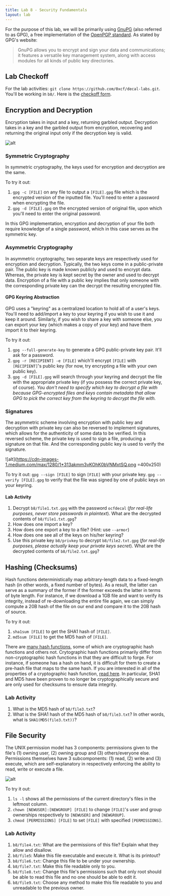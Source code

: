 ```yaml
---
title: Lab 8 - Security Fundamentals
layout: lab
---
```


For the purpose of this lab, we will be primarily using [GnuPG](https://gnupg.org) (also referred to as GPG), a free implementation of the [OpenPGP standard](https://openpgp.org/). As stated by GPG's website:
>GnuPG allows you to encrypt and sign your data and communications; it features a versatile key management system, along with access modules for all kinds of public key directories.

## Lab Checkoff
For the lab activities: `git clone https://github.com/0xcf/decal-labs.git`. You'll be working in `b8/`.
Here is the [checkoff form](https://docs.google.com/forms/d/e/1FAIpQLSdMDLNgyiIlXPz-DMig56Z10OAj0DU6nQOt5Ase4Y8dxoLPtw/viewform).

## Encryption and Decryption
Encryption takes in input and a key, returning garbled output. Decryption takes in a key and the garbled output from encryption, recovering and returning the original input only if the decryption key is valid.

![alt](https://docs.oracle.com/cd/E19424-01/820-4811/images/scrypt.gif)

### Symmetric Cryptography
In symmetric cryptography, the keys used for encryption and decryption are the same. 

To try it out: 
1. `gpg -c [FILE]` on any file to output a `[FILE].gpg` file which is the encrypted version of the inputted file. You'll need to enter a password when encrypting the file.
2. `gpg -d [FILE].gpg` on the encrypted version of original file, upon which you'll need to enter the original password.

In this GPG implementation, encryption and decryption of your file both require knowledge of a single password, which in this case serves as the symmetric key. 

### Asymmetric Cryptography
In asymmetric cryptography, two separate keys are respectively used for encryption and decryption. Typically, the two keys come in a public-private pair. The public key is made known publicly and used to encrypt data. Whereas, the private key is kept secret by the owner and used to decrypt data. Encryption of a file with a public key implies that only someone with the corresponding private key can the decrypt the resulting encrypted file.

#### GPG Keyring Abstraction
GPG uses a "keyring" as a centralized location to hold all of a user's keys. You'll need to add/import a key to your keyring if you wish to use it and keep it around. Similarly, if you wish to share a key with someone else, you can export your key (which makes a copy of your key) and have them import it to their keyring. 

To try it out:
1. `gpg --full-generate-key` to generate a GPG public-private key pair. It'll ask for a password.
2. `gpg -r [RECIPIENT] -e [FILE]` which'll encrypt `[FILE]` with `[RECIPIENT]`'s public key (for now, try encrypting a file with your own public key). 
3. `gpg -d [FILE].gpg` will search through your keyring and decrypt the file with the appropriate private key (if you possess the correct private key, of course). 
*You don't need to specify which key to decrypt a file with because GPG-encrypted files and keys contain metadata that allow GPG to pick the correct key from the keyring to decrypt the file with.*

### Signatures
The asymmetric scheme involving encryption with public key and decryption with private key can also be reversed to implement signatures, which allows for the authenticity of some data to be verified. In this reversed scheme, the private key is used to sign a file, producing a signature on that file. And the corresponding public key is used to verify the signature. 

![alt](https://cdn-images-1.medium.com/max/1280/1*313akmm3vKOhK0bVNMxtSQ.png =400x250)

To try it out:
`gpg --sign [FILE]` to sign `[FILE]` with your private key. `gpg --verify [FILE].gpg` to verify that the file was signed by one of public keys on your keyring. 

#### Lab Activity 
1. Decrypt `b8/file1.txt.gpg` with the password `ocfdecal` (*for real-life purposes, never store passwords in plaintext*). What are the decrypted contents of `b8/file1.txt.gpg`?
2. How does one import a key?
3. How does one export a key to a file? (Hint: use `--armor`)
4. How does one see all of the keys on his/her keyring?
5. Use this private key `b8/privkey` to decrypt `b8/file2.txt.gpg` (*for real-life purposes, please actually keep your private keys secret*). What are the decrypted contents of `b8/file2.txt.gpg`?

## Hashing (Checksums)
Hash functions deterministically map arbitrary-length data to a fixed-length hash (in other words, a fixed number of bytes). As a result, the latter can serve as a summary of the former if the former exceeds the latter in terms of byte length. For instance, if we download a 1GB file and want to verify its integrity, instead of re-downloading the entire file again, we can simply compute a 20B hash of the file on our end and compare it to the 20B hash of source.

To try it out:
1. `sha1sum [FILE]` to get the SHA1 hash of `[FILE]`.
2. `md5sum [FILE]` to get the MD5 hash of `[FILE]`.

There are [many hash functions](https://en.wikipedia.org/wiki/List_of_hash_functions), some of which are cryptographic hash functions and others not. Crytographic hash functions primarily differ from non-cryptographic hash functions in that they are difficult to forge. For instance, if someone has a hash on hand, it is difficult for them to create a pre-hash file that maps to the same hash. If you are interested in all of the properties of a cryptographic hash function, [read here](https://en.wikipedia.org/wiki/Cryptographic_hash_function). In particular, SHA1 and MD5 have been proven to no longer be cryptographically secure and are only used for checksums to ensure data integrity.

### Lab Activity
1. What is the MD5 hash of `b8/file3.txt`?
2. What is the SHA1 hash of the MD5 hash of `b8/file3.txt`? In other words, what is `SHA1(MD5(file3.txt))`?

## File Security
The UNIX permission model has 3 components: permissions given to the file's (1) owning user, (2) owning group and (3) others/everyone else. Permissions themselves have 3 subcomponents: (1) read, (2) write and (3) execute, which are self-explanatory in respectively enforcing the ability to read, write or execute a file.

![alt](https://www.comentum.com/images/permissions.jpg)

To try it out:
1. `ls -l` shows all the permissions of the current directory's files in the leftmost column.
2. `chown [NEWUSER]:[NEWGROUP] [FILE]` to change `[FILE]`'s  user and group ownerships respectively to `[NEWUSER]` and `[NEWGROUP]`.
3. `chmod [PERMISSIONS] [FILE]` to set `[FILE]` with specified `[PERMISSIONS]`.

### Lab Activity
1. `b8/file4.txt`: What are the permissions of this file? Explain what they allow and disallow.
2. `b8/file5`: Make this file executable and execute it. What is its printout?
3. `b8/file6.txt`: Change this file to be under your ownership.
4. `b8/file7.txt`: Make this file readable only to you. 
5. `b8/file8.txt`: Change this file's permissions such that only root should be able to read this file and no one should be able to edit it.
6. `b8/file9.txt`: Choose any method to make this file readable to you and unreadable to the previous owner.
